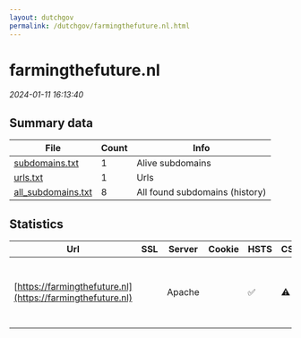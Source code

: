 ```yaml
---
layout: dutchgov
permalink: /dutchgov/farmingthefuture.nl.html
---
```



# farmingthefuture.nl
*2024-01-11 16:13:40*
## Summary data


| File       | Count | Info |
|------------|-------|------|
|[subdomains.txt](/data/farmingthefuture.nl/subdomains.txt)|1|Alive subdomains|
|[urls.txt](/data/farmingthefuture.nl/urls.txt)|1|Urls|
|[all_subdomains.txt](/data/farmingthefuture.nl/all_subdomains.txt)|8|All found subdomains (history)|


## Statistics


| Url | SSL | Server | Cookie | HSTS | CSP | XFO | XXP | RP | Tech |Title |
|------------|-------|------|------|------|------|------|------|------|------|------|
|[https://farmingthefuture.nl](https://farmingthefuture.nl)| |Apache| |:white_check_mark: |:warning: | :white_check_mark: | :white_check_mark: | :white_check_mark: |Apache HTTP Server Drupal:10 HSTS PHP|Homepage | Farmi...|